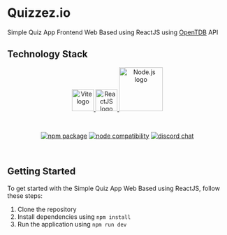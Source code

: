 # Quizzez.io
Simple Quiz App Frontend Web Based using ReactJS using [OpenTDB](https://opentdb.com/) API

## Technology Stack
<p align="center">
  <a href="https://vitejs.dev" target="_blank" rel="noopener noreferrer">
    <img width="50" src="https://vitejs.dev/logo.svg" alt="Vite logo">
  </a>
  <a href="https://reactjs.org/" target="_blank" rel="noopener noreferrer">
    <img width="50" src="https://upload.wikimedia.org/wikipedia/commons/thumb/a/a7/React-icon.svg/1200px-React-icon.svg.png" alt="ReactJS logo">
  </a>
  <a href="https://nodejs.org/" target="_blank" rel="noopener noreferrer">
    <img width="100" src="https://nodejs.org/static/images/logo.svg" alt="Node.js logo">
  </a>
</p>

<br/>
<p align="center">
  <a href="https://npmjs.com/package/vite"><img src="https://img.shields.io/npm/v/vite.svg" alt="npm package"></a>
  <a href="https://nodejs.org/en/about/releases/"><img src="https://img.shields.io/node/v/vite.svg" alt="node compatibility"></a>
  <a href="https://chat.vitejs.dev"><img src="https://img.shields.io/badge/chat-discord-blue?style=flat&logo=discord" alt="discord chat"></a>
</p>
<br/>

## Getting Started
To get started with the Simple Quiz App Web Based using ReactJS, follow these steps:

1. Clone the repository
2. Install dependencies using ```npm install```
3. Run the application using ```npm run dev```
